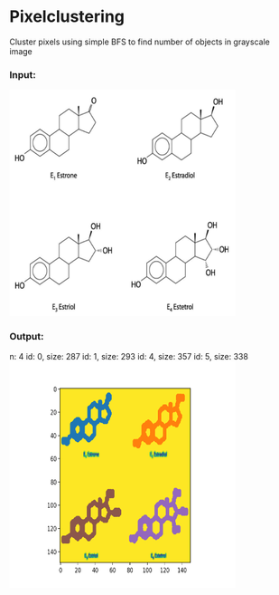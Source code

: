 # Pixelclustering
Cluster pixels using simple BFS to find number of objects in grayscale image

### Input:
<img src="https://github.com/fatahfattah/Pixelclustering/blob/master/many.png?raw=true" width="400" height="400">


### Output:
n: 4
id: 0, size: 287
id: 1, size: 293
id: 4, size: 357
id: 5, size: 338
<img src="https://github.com/fatahfattah/Pixelclustering/blob/master/Pixelclusters.png?raw=true" width="400" height="400">
